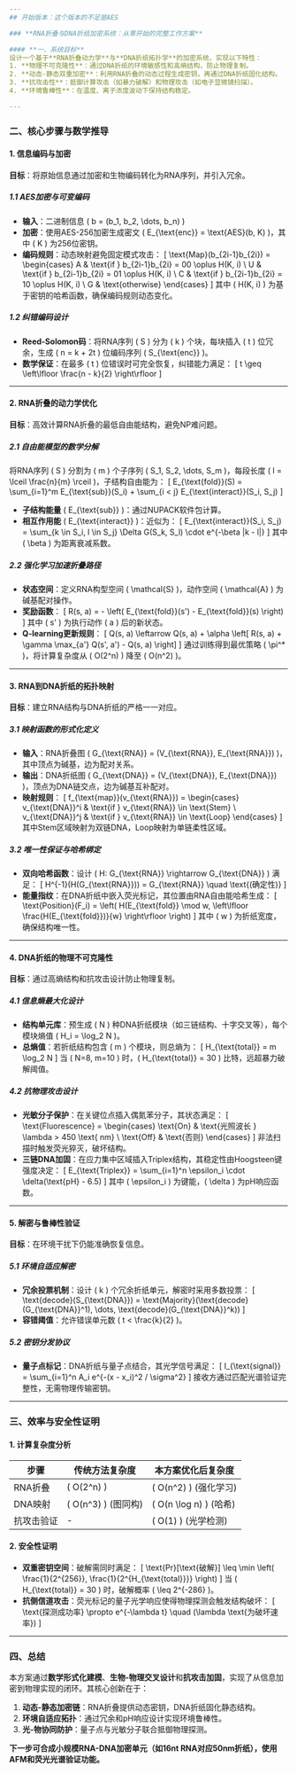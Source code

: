 ```yaml
---
## 开始版本：这个版本的不足是AES

### **RNA折叠与DNA折纸加密系统：从零开始的完整工作方案**

#### **一、系统目标**
设计一个基于**RNA折叠动力学**与**DNA折纸拓扑学**的加密系统，实现以下特性：
1. **物理不可克隆性**：通过DNA折纸的环境敏感性和高熵结构，防止物理复制。
2. **动态-静态双重加密**：利用RNA折叠的动态过程生成密钥，再通过DNA折纸固化结构。
3. **抗攻击性**：抵御计算攻击（如暴力破解）和物理攻击（如电子显微镜扫描）。
4. **环境鲁棒性**：在温度、离子浓度波动下保持结构稳定。

---
```


### **二、核心步骤与数学推导**

#### **1. 信息编码与加密**
**目标**：将原始信息通过加密和生物编码转化为RNA序列，并引入冗余。

##### **1.1 AES加密与可变编码**
- **输入**：二进制信息 \( b = (b_1, b_2, \dots, b_n) \)
- **加密**：使用AES-256加密生成密文 \( E_{\text{enc}} = \text{AES}(b, K) \)，其中 \( K \) 为256位密钥。
- **编码规则**：动态映射避免固定模式攻击：
  \[
  \text{Map}(b_{2i-1}b_{2i}) = 
  \begin{cases} 
  A & \text{if } b_{2i-1}b_{2i} = 00 \oplus H(K, i) \\
  U & \text{if } b_{2i-1}b_{2i} = 01 \oplus H(K, i) \\
  C & \text{if } b_{2i-1}b_{2i} = 10 \oplus H(K, i) \\
  G & \text{otherwise}
  \end{cases}
  \]
  其中 \( H(K, i) \) 为基于密钥的哈希函数，确保编码规则动态变化。

##### **1.2 纠错编码设计**
- **Reed-Solomon码**：将RNA序列 \( S \) 分为 \( k \) 个块，每块插入 \( t \) 位冗余，生成 \( n = k + 2t \) 位编码序列 \( S_{\text{enc}} \)。
- **数学保证**：在最多 \( t \) 位错误时可完全恢复，纠错能力满足：
  \[
  t \geq \left\lfloor \frac{n - k}{2} \right\rfloor
  \]

---

#### **2. RNA折叠的动力学优化**
**目标**：高效计算RNA折叠的最低自由能结构，避免NP难问题。

##### **2.1 自由能模型的数学分解**
将RNA序列 \( S \) 分割为 \( m \) 个子序列 \( S_1, S_2, \dots, S_m \)，每段长度 \( l = \lceil \frac{n}{m} \rceil \)，子结构自由能为：
\[
E_{\text{fold}}(S) = \sum_{i=1}^m E_{\text{sub}}(S_i) + \sum_{i < j} E_{\text{interact}}(S_i, S_j)
\]
- **子结构能量** \( E_{\text{sub}} \)：通过NUPACK软件包计算。
- **相互作用能** \( E_{\text{interact}} \)：近似为：
  \[
  E_{\text{interact}}(S_i, S_j) = \sum_{k \in S_i, l \in S_j} \Delta G(S_k, S_l) \cdot e^{-\beta \|k - l\|}
  \]
  其中 \( \beta \) 为距离衰减系数。

##### **2.2 强化学习加速折叠路径**
- **状态空间**：定义RNA构型空间 \( \mathcal{S} \)，动作空间 \( \mathcal{A} \) 为碱基配对操作。
- **奖励函数**：
  \[
  R(s, a) = - \left( E_{\text{fold}}(s') - E_{\text{fold}}(s) \right)
  \]
  其中 \( s' \) 为执行动作 \( a \) 后的新状态。
- **Q-learning更新规则**：
  \[
  Q(s, a) \leftarrow Q(s, a) + \alpha \left[ R(s, a) + \gamma \max_{a'} Q(s', a') - Q(s, a) \right]
  \]
  通过训练得到最优策略 \( \pi^* \)，将计算复杂度从 \( O(2^n) \) 降至 \( O(n^2) \)。

---

#### **3. RNA到DNA折纸的拓扑映射**
**目标**：建立RNA结构与DNA折纸的严格一一对应。

##### **3.1 映射函数的形式化定义**
- **输入**：RNA折叠图 \( G_{\text{RNA}} = (V_{\text{RNA}}, E_{\text{RNA}}) \)，其中顶点为碱基，边为配对关系。
- **输出**：DNA折纸图 \( G_{\text{DNA}} = (V_{\text{DNA}}, E_{\text{DNA}}) \)，顶点为DNA链交点，边为碱基互补配对。
- **映射规则**：
  \[
  f_{\text{map}}(v_{\text{RNA}}) = 
  \begin{cases}
  v_{\text{DNA}}^i & \text{if } v_{\text{RNA}} \in \text{Stem} \\
  v_{\text{DNA}}^j & \text{if } v_{\text{RNA}} \in \text{Loop}
  \end{cases}
  \]
  其中Stem区域映射为双链DNA，Loop映射为单链柔性区域。

##### **3.2 唯一性保证与哈希绑定**
- **双向哈希函数**：设计 \( H: G_{\text{RNA}} \rightarrow G_{\text{DNA}} \) 满足：
  \[
  H^{-1}(H(G_{\text{RNA}})) = G_{\text{RNA}} \quad \text{(确定性)}
  \]
- **能量指纹**：在DNA折纸中嵌入荧光标记，其位置由RNA自由能哈希生成：
  \[
  \text{Position}(F_i) = \left( H(E_{\text{fold}} \mod w, \left\lfloor \frac{H(E_{\text{fold}})}{w} \right\rfloor \right)
  \]
  其中 \( w \) 为折纸宽度，确保结构唯一性。

---

#### **4. DNA折纸的物理不可克隆性**
**目标**：通过高熵结构和抗攻击设计防止物理复制。

##### **4.1 信息熵最大化设计**
- **结构单元库**：预生成 \( N \) 种DNA折纸模块（如三链结构、十字交叉等），每个模块熵值 \( H_i = \log_2 N \)。
- **总熵值**：若折纸结构包含 \( m \) 个模块，则总熵为：
  \[
  H_{\text{total}} = m \log_2 N
  \]
  当 \( N=8, m=10 \) 时，\( H_{\text{total}} = 30 \) 比特，远超暴力破解阈值。

##### **4.2 抗物理攻击设计**
- **光敏分子保护**：在关键位点插入偶氮苯分子，其状态满足：
  \[
  \text{Fluorescence} = 
  \begin{cases}
  \text{On} & \text{光照波长 } \lambda > 450 \text{ nm} \\
  \text{Off} & \text{否则}
  \end{cases}
  \]
  非法扫描时触发荧光猝灭，破坏结构。
- **三链DNA加固**：在应力集中区域插入Triplex结构，其稳定性由Hoogsteen键强度决定：
  \[
  E_{\text{Triplex}} = \sum_{i=1}^n \epsilon_i \cdot \delta(\text{pH} - 6.5)
  \]
  其中 \( \epsilon_i \) 为键能，\( \delta \) 为pH响应函数。

---

#### **5. 解密与鲁棒性验证**
**目标**：在环境干扰下仍能准确恢复信息。

##### **5.1 环境自适应解密**
- **冗余投票机制**：设计 \( k \) 个冗余折纸单元，解密时采用多数投票：
  \[
  \text{decode}(S_{\text{DNA}}) = \text{Majority}(\text{decode}(G_{\text{DNA}}^1), \dots, \text{decode}(G_{\text{DNA}}^k))
  \]
- **容错阈值**：允许错误单元数 \( t < \frac{k}{2} \)。

##### **5.2 密钥分发协议**
- **量子点标记**：DNA折纸与量子点结合，其光学信号满足：
  \[
  I_{\text{signal}} = \sum_{i=1}^n A_i e^{-(x - x_i)^2 / \sigma^2}
  \]
  接收方通过匹配光谱验证完整性，无需物理传输密钥。

---

### **三、效率与安全性证明**

#### **1. 计算复杂度分析**
| 步骤                 | 传统方法复杂度      | 本方案优化后复杂度  |
|----------------------|---------------------|---------------------|
| RNA折叠              | \( O(2^n) \)        | \( O(n^2) \) (强化学习) |
| DNA映射              | \( O(n^3) \) (图同构) | \( O(n \log n) \) (哈希) |
| 抗攻击验证           | -                   | \( O(1) \) (光学检测)   |

#### **2. 安全性证明**
- **双重密钥空间**：破解需同时满足：
  \[
  \text{Pr}[\text{破解}] \leq \min \left( \frac{1}{2^{256}}, \frac{1}{2^{H_{\text{total}}}} \right)
  \]
  当 \( H_{\text{total}} = 30 \) 时，破解概率 \( \leq 2^{-286} \)。
- **抗侧信道攻击**：荧光标记的量子光学响应使得物理探测会触发结构破坏：
  \[
  \text{探测成功率} \propto e^{-\lambda t} \quad (\lambda \text{为破坏速率})
  \]

---

### **四、总结**
本方案通过**数学形式化建模**、**生物-物理交叉设计**和**抗攻击加固**，实现了从信息加密到物理实现的闭环。其核心创新在于：
1. **动态-静态加密链**：RNA折叠提供动态密钥，DNA折纸固化静态结构。
2. **环境自适应拓扑**：通过冗余和pH响应设计实现环境鲁棒性。
3. **光-物协同防护**：量子点与光敏分子联合抵御物理探测。

**下一步可合成小规模RNA-DNA加密单元（如16nt RNA对应50nm折纸），使用AFM和荧光光谱验证功能。**




